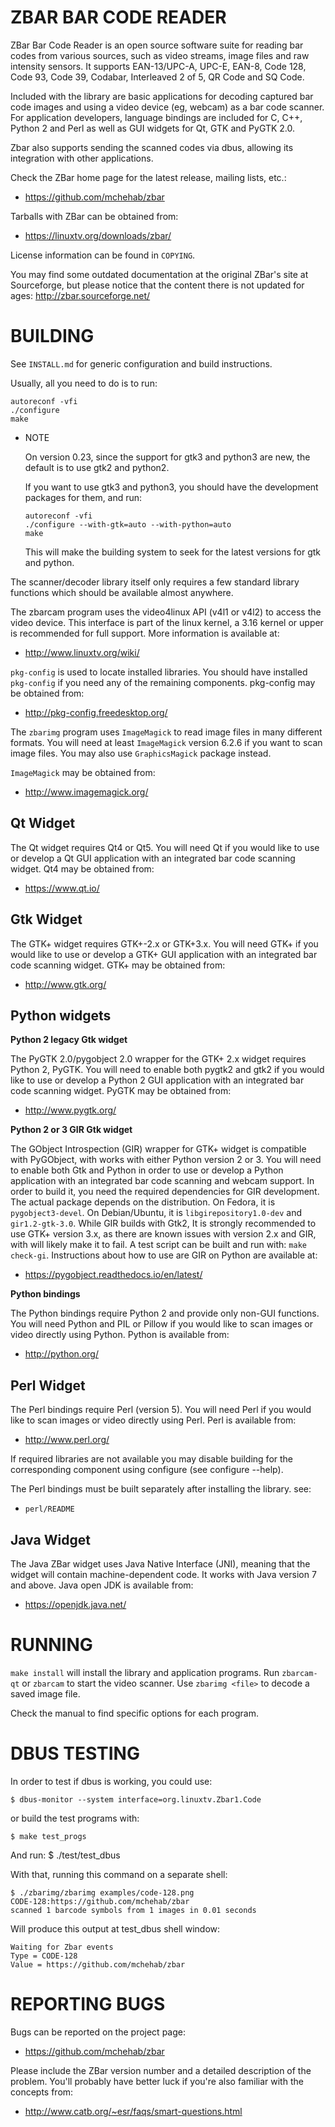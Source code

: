 ZBAR BAR CODE READER
====================

ZBar Bar Code Reader is an open source software suite for reading bar
codes from various sources, such as video streams, image files and raw
intensity sensors. It supports EAN-13/UPC-A, UPC-E, EAN-8, Code 128,
Code 93, Code 39, Codabar, Interleaved 2 of 5, QR Code and SQ Code.

Included with the library are basic applications for decoding captured bar
code images and using a video device (eg, webcam) as a bar code scanner.
For application developers, language bindings are included for C, C++,
Python 2 and Perl as well as GUI widgets for Qt, GTK and PyGTK 2.0.

Zbar also supports sending the scanned codes via dbus, allowing its
integration with other applications.

Check the ZBar home page for the latest release, mailing lists, etc.:

- <https://github.com/mchehab/zbar>

Tarballs with ZBar can be obtained from:

- <https://linuxtv.org/downloads/zbar/>

License information can be found in `COPYING`.

You may find some outdated documentation at the original ZBar's
site at Sourceforge, but please notice that the content there is not
updated for ages:
	http://zbar.sourceforge.net/


BUILDING
========

See `INSTALL.md` for generic configuration and build instructions.

Usually, all you need to do is to run:

    autoreconf -vfi
    ./configure
    make

* NOTE

  On version 0.23, since the support for gtk3 and python3 are new,
  the default is to use gtk2 and python2.

  If you want to use gtk3 and python3, you should have the development
  packages for them, and run:

      autoreconf -vfi
      ./configure --with-gtk=auto --with-python=auto
      make

  This will make the building system to seek for the latest versions
  for gtk and python.

The scanner/decoder library itself only requires a few standard
library functions which should be available almost anywhere.

The zbarcam program uses the video4linux API (v4l1 or v4l2) to access
the video device.  This interface is part of the linux kernel, a 3.16
kernel or upper is recommended for full support.  More information is
available at:

- <http://www.linuxtv.org/wiki/>

`pkg-config` is used to locate installed libraries.  You should have
installed `pkg-config` if you need any of the remaining components.
pkg-config may be obtained from:

- <http://pkg-config.freedesktop.org/>

The `zbarimg` program uses `ImageMagick` to read image files in many
different formats.  You will need at least `ImageMagick` version 6.2.6
if you want to scan image files. You may also use `GraphicsMagick`
package instead.

`ImageMagick` may be obtained from:

- <http://www.imagemagick.org/>

Qt Widget
---------

The Qt widget requires Qt4 or Qt5. You will need Qt if you would like to
use or develop a Qt GUI application with an integrated bar code
scanning widget. Qt4 may be obtained from:

- <https://www.qt.io/>

Gtk Widget
----------

The GTK+ widget requires GTK+-2.x or GTK+3.x.  You will need GTK+ if you
would like to use or develop a GTK+ GUI application with an integrated bar
code scanning widget.  GTK+ may be obtained from:

- <http://www.gtk.org/>

Python widgets
--------------

**Python 2 legacy Gtk widget**

The PyGTK 2.0/pygobject 2.0 wrapper for the GTK+ 2.x widget requires Python 2,
PyGTK. You will need to enable both pygtk2 and gtk2 if you would like to use
or develop a Python 2  GUI application with an integrated bar code scanning
widget.  PyGTK may be obtained from:

- <http://www.pygtk.org/>

**Python 2 or 3 GIR Gtk widget**

The GObject Introspection (GIR) wrapper for GTK+ widget is compatible with
PyGObject, with works with either Python version 2 or 3. You will need to
enable both Gtk and Python in order to use or develop a Python application
with an integrated bar code scanning and webcam support. In order to build
it, you need the required dependencies for GIR development. The actual
package depends on the distribution. On Fedora, it is `pygobject3-devel`.
On Debian/Ubuntu, it is `libgirepository1.0-dev` and `gir1.2-gtk-3.0`.
While GIR builds with Gtk2, It is strongly recommended to use GTK+
version 3.x, as there are known issues with version 2.x and GIR, with
will likely make it to fail. A test script can be built and run with:
`make check-gi`. Instructions about how to use are GIR on Python are
available at:

- <https://pygobject.readthedocs.io/en/latest/>

**Python bindings**

The Python bindings require Python 2 and provide only non-GUI functions.
You will need Python and PIL or Pillow if you would like to scan images or
video directly using Python. Python is available from:

- <http://python.org/>

Perl Widget
-----------

The Perl bindings require Perl (version 5).  You will need Perl if you
would like to scan images or video directly using Perl.  Perl is
available from:

- <http://www.perl.org/>

If required libraries are not available you may disable building for
the corresponding component using configure (see configure --help).

The Perl bindings must be built separately after installing the
library.  see:

- `perl/README`

Java Widget
-----------

The Java ZBar widget uses Java Native Interface (JNI), meaning that the
widget will contain machine-dependent code. It works with Java version
7 and above.  Java open JDK is available from:

- <https://openjdk.java.net/>

RUNNING
=======

`make install` will install the library and application programs.  Run
`zbarcam-qt` or `zbarcam` to start the video scanner. Use `zbarimg <file>`
to decode a saved image file.

Check the manual to find specific options for each program.

DBUS TESTING
============

In order to test if dbus is working, you could use:

	$ dbus-monitor --system interface=org.linuxtv.Zbar1.Code

or build the test programs with:

	$ make test_progs

And run:
	$ ./test/test_dbus

With that, running this command on a separate shell:

	$ ./zbarimg/zbarimg examples/code-128.png
	CODE-128:https://github.com/mchehab/zbar
	scanned 1 barcode symbols from 1 images in 0.01 seconds

Will produce this output at test_dbus shell window:

	Waiting for Zbar events
	Type = CODE-128
	Value = https://github.com/mchehab/zbar

REPORTING BUGS
==============

Bugs can be reported on the project page:

- <https://github.com/mchehab/zbar>

Please include the ZBar version number and a detailed description of
the problem.  You'll probably have better luck if you're also familiar
with the concepts from:

- <http://www.catb.org/~esr/faqs/smart-questions.html>
